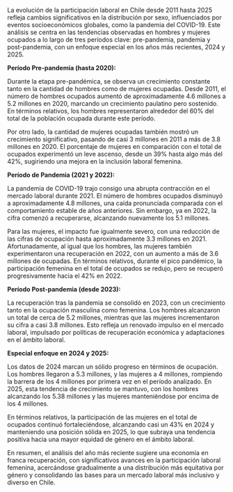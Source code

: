 La evolución de la participación laboral en Chile desde 2011 hasta 2025 refleja cambios significativos en la distribución por sexo, influenciados por eventos socioeconómicos globales, como la pandemia del COVID-19. Este análisis se centra en las tendencias observadas en hombres y mujeres ocupados a lo largo de tres períodos clave: pre-pandemia, pandemia y post-pandemia, con un enfoque especial en los años más recientes, 2024 y 2025.

**Período Pre-pandemia (hasta 2020):**

Durante la etapa pre-pandémica, se observa un crecimiento constante tanto en la cantidad de hombres como de mujeres ocupadas. Desde 2011, el número de hombres ocupados aumentó de aproximadamente 4.6 millones a 5.2 millones en 2020, marcando un crecimiento paulatino pero sostenido. En términos relativos, los hombres representaron alrededor del 60% del total de la población ocupada durante este período.

Por otro lado, la cantidad de mujeres ocupadas también mostró un crecimiento significativo, pasando de casi 3 millones en 2011 a más de 3.8 millones en 2020. El porcentaje de mujeres en comparación con el total de ocupados experimentó un leve ascenso, desde un 39% hasta algo más del 42%, sugiriendo una mejora en la inclusión laboral femenina.

**Período de Pandemia (2021 y 2022):**

La pandemia de COVID-19 trajo consigo una abrupta contracción en el mercado laboral durante 2021. El número de hombres ocupados disminuyó a aproximadamente 4.8 millones, una caída pronunciada comparada con el comportamiento estable de años anteriores. Sin embargo, ya en 2022, la cifra comenzó a recuperarse, alcanzando nuevamente los 5.1 millones.

Para las mujeres, el impacto fue igualmente severo, con una reducción de las cifras de ocupación hasta aproximadamente 3.3 millones en 2021. Afortunadamente, al igual que los hombres, las mujeres también experimentaron una recuperación en 2022, con un aumento a más de 3.6 millones de ocupadas. En términos relativos, durante el pico pandémico, la participación femenina en el total de ocupados se redujo, pero se recuperó progresivamente hacia el 42% en 2022.

**Período Post-pandemia (desde 2023):**

La recuperación tras la pandemia se consolidó en 2023, con un crecimiento tanto en la ocupación masculina como femenina. Los hombres alcanzaron un total de cerca de 5.2 millones, mientras que las mujeres incrementaron su cifra a casi 3.8 millones. Esto refleja un renovado impulso en el mercado laboral, impulsado por políticas de recuperación económica y adaptaciones en el ámbito laboral.

**Especial enfoque en 2024 y 2025:**

Los datos de 2024 marcan un sólido progreso en términos de ocupación. Los hombres llegaron a 5.3 millones, y las mujeres a 4 millones, rompiendo la barrera de los 4 millones por primera vez en el período analizado. En 2025, esta tendencia de crecimiento se mantuvo, con los hombres alcanzando los 5.38 millones y las mujeres manteniéndose por encima de los 4 millones.

En términos relativos, la participación de las mujeres en el total de ocupados continuó fortaleciéndose, alcanzando casi un 43% en 2024 y manteniendo una posición sólida en 2025, lo que subraya una tendencia positiva hacia una mayor equidad de género en el ámbito laboral.

En resumen, el análisis del año más reciente sugiere una economía en franca recuperación, con significativos avances en la participación laboral femenina, acercándose gradualmente a una distribución más equitativa por género y consolidando las bases para un mercado laboral más inclusivo y diverso en Chile.

